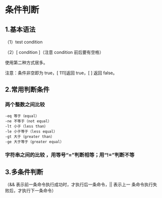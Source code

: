 # 条件判断

## 1.基本语法 

（1）test condition 

（2）[ condition ]（注意 condition 前后要有空格） 

使用第二种方式居多。

注意：条件非空即为 true，[ 111]返回 true，[ ] 返回 false。

## 2.常用判断条件 

### 两个整数之间比较 

```
-eq 等于（equal）
-ne 不等于（not equal） 
-lt 小于（less than）
-le 小于等于（less equal）
-gt 大于（greater than）
-ge 大于等于（greater equal）
```

### 字符串之间的比较 ，用等号“=”判断相等；用“!=”判断不等

## 3.多条件判断

（&& 表示前一条命令执行成功时，才执行后一条命令，|| 表示上一 条命令执行失败后，才执行下一条命令）